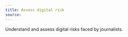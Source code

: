 ```yaml
---
title: Assess digital risk
source:
---
```


Understand and assess digital risks faced by journalists.
